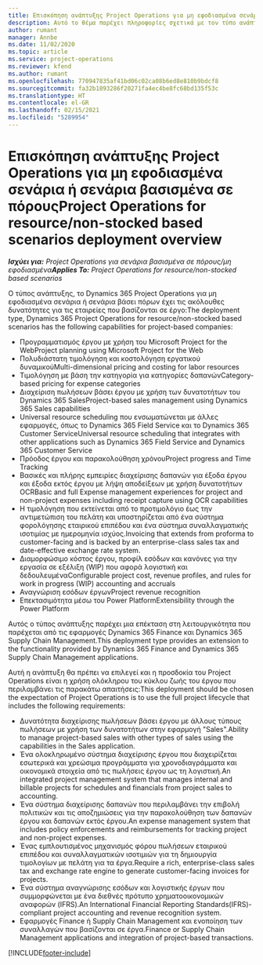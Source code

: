 ```yaml
---
title: Επισκόπηση ανάπτυξης Project Operations για μη εφοδιασμένα σενάρια ή σενάρια βασισμένα σε πόρους
description: Αυτό το θέμα παρέχει πληροφορίες σχετικά με τον τύπο ανάπτυξης, το Project Operations για μη εφοδιασμένα σενάρια ή σενάρια βάσει πόρων.
author: rumant
manager: Annbe
ms.date: 11/02/2020
ms.topic: article
ms.service: project-operations
ms.reviewer: kfend
ms.author: rumant
ms.openlocfilehash: 770947835af41bd06c02ca08b6ed8e810b9bdcf8
ms.sourcegitcommit: fa32b1893286f20271fa4ec4be8fc68bd135f53c
ms.translationtype: HT
ms.contentlocale: el-GR
ms.lasthandoff: 02/15/2021
ms.locfileid: "5289954"
---
```

# <a name="project-operations-for-resourcenon-stocked-based-scenarios-deployment-overview"></a><span data-ttu-id="e10a3-103">Επισκόπηση ανάπτυξης Project Operations για μη εφοδιασμένα σενάρια ή σενάρια βασισμένα σε πόρους</span><span class="sxs-lookup"><span data-stu-id="e10a3-103">Project Operations for resource/non-stocked based scenarios deployment overview</span></span>

<span data-ttu-id="e10a3-104">_**Ισχύει για:** Project Operations για σενάρια βασισμένα σε πόρους/μη εφοδιασμένα_</span><span class="sxs-lookup"><span data-stu-id="e10a3-104">_**Applies To:** Project Operations for resource/non-stocked based scenarios_</span></span>

<span data-ttu-id="e10a3-105">Ο τύπος ανάπτυξης, το Dynamics 365 Project Operations για μη εφοδιασμένα σενάρια ή σενάρια βάσει πόρων έχει τις ακόλουθες δυνατότητες για τις εταιρείες που βασίζονται σε έργο:</span><span class="sxs-lookup"><span data-stu-id="e10a3-105">The deployment type, Dynamics 365 Project Operations for resource/non-stocked based scenarios has the following capabilities for project-based companies:</span></span>

- <span data-ttu-id="e10a3-106">Προγραμματισμός έργου με χρήση του Microsoft Project for the Web</span><span class="sxs-lookup"><span data-stu-id="e10a3-106">Project planning using Microsoft Project for the Web</span></span>
- <span data-ttu-id="e10a3-107">Πολυδιάστατη τιμολόγηση και κοστολόγηση εργατικού δυναμικού</span><span class="sxs-lookup"><span data-stu-id="e10a3-107">Multi-dimensional pricing and costing for labor resources</span></span>
- <span data-ttu-id="e10a3-108">Τιμολόγηση με βάση την κατηγορία για κατηγορίες δαπανών</span><span class="sxs-lookup"><span data-stu-id="e10a3-108">Category-based pricing for expense categories</span></span>
- <span data-ttu-id="e10a3-109">Διαχείριση πωλήσεων βάσει έργου με χρήση των δυνατοτήτων του Dynamics 365 Sales</span><span class="sxs-lookup"><span data-stu-id="e10a3-109">Project-based sales management using Dynamics 365 Sales capabilities</span></span>
- <span data-ttu-id="e10a3-110">Universal resource scheduling που ενσωματώνεται με άλλες εφαρμογές, όπως το Dynamics 365 Field Service και το Dynamics 365 Customer Service</span><span class="sxs-lookup"><span data-stu-id="e10a3-110">Universal resource scheduling that integrates with other applications such as Dynamics 365 Field Service and Dynamics 365 Customer Service</span></span>
- <span data-ttu-id="e10a3-111">Πρόοδος έργου και παρακολούθηση χρόνου</span><span class="sxs-lookup"><span data-stu-id="e10a3-111">Project progress and Time Tracking</span></span>
- <span data-ttu-id="e10a3-112">Βασικές και πλήρης εμπειρίες διαχείρισης δαπανών για έξοδα έργου και έξοδα εκτός έργου με λήψη αποδείξεων με χρήση δυνατοτήτων OCR</span><span class="sxs-lookup"><span data-stu-id="e10a3-112">Basic and full Expense management experiences for project and non-project expenses including receipt capture using OCR capabilities</span></span>
- <span data-ttu-id="e10a3-113">Η τιμολόγηση που εκτείνεται από το προτιμολόγιο έως την αντιμετώπιση του πελάτη και υποστηρίζεται από ένα σύστημα φορολόγησης εταιρικού επιπέδου και ένα σύστημα συναλλαγματικής ισοτιμίας με ημερομηνία ισχύος.</span><span class="sxs-lookup"><span data-stu-id="e10a3-113">Invoicing that extends from proforma to customer-facing and is backed by an enterprise-class sales tax and date-effective exchange rate system.</span></span>
- <span data-ttu-id="e10a3-114">Διαμορφώσιμο κόστος έργου, προφίλ εσόδων και κανόνες για την εργασία σε εξέλιξη (WIP) που αφορά λογιστική και δεδουλευμένα</span><span class="sxs-lookup"><span data-stu-id="e10a3-114">Configurable project cost, revenue profiles, and rules for work in progress (WIP) accounting and accruals</span></span>
- <span data-ttu-id="e10a3-115">Αναγνώριση εσόδων έργων</span><span class="sxs-lookup"><span data-stu-id="e10a3-115">Project revenue recognition</span></span>
- <span data-ttu-id="e10a3-116">Επεκτασιμότητα μέσω του Power Platform</span><span class="sxs-lookup"><span data-stu-id="e10a3-116">Extensibility through the Power Platform</span></span>

<span data-ttu-id="e10a3-117">Αυτός ο τύπος ανάπτυξης παρέχει μια επέκταση στη λειτουργικότητα που παρέχεται από τις εφαρμογές Dynamics 365 Finance και Dynamics 365 Supply Chain Management.</span><span class="sxs-lookup"><span data-stu-id="e10a3-117">This deployment type provides an extension to the functionality provided by Dynamics 365 Finance and Dynamics 365 Supply Chain Management applications.</span></span>

<span data-ttu-id="e10a3-118">Αυτή η ανάπτυξη θα πρέπει να επιλεγεί και η προσδοκία του Project Operations είναι η χρήση ολόκληρου του κύκλου ζωής του έργου που περιλαμβάνει τις παρακάτω απαιτήσεις:</span><span class="sxs-lookup"><span data-stu-id="e10a3-118">This deployment should be chosen the expectation of Project Operations is to use the full project lifecycle that includes the following requirements:</span></span>

- <span data-ttu-id="e10a3-119">Δυνατότητα διαχείρισης πωλήσεων βάσει έργου με άλλους τύπους πωλήσεων με χρήση των δυνατοτήτων στην εφαρμογή "Sales".</span><span class="sxs-lookup"><span data-stu-id="e10a3-119">Ability to manage project-based sales with other types of sales using the capabilities in the Sales application.</span></span>
- <span data-ttu-id="e10a3-120">Ένα ολοκληρωμένο σύστημα διαχείρισης έργου που διαχειρίζεται εσωτερικά και χρεώσιμα προγράμματα για χρονοδιαγράμματα και οικονομικά στοιχεία από τις πωλήσεις έργου ως τη λογιστική.</span><span class="sxs-lookup"><span data-stu-id="e10a3-120">An integrated project management system that manages internal and billable projects for schedules and financials from project sales to accounting.</span></span>
- <span data-ttu-id="e10a3-121">Ένα σύστημα διαχείρισης δαπανών που περιλαμβάνει την επιβολή πολιτικών και τις αποζημιώσεις για την παρακολούθηση των δαπανών έργου και δαπανών εκτός έργου.</span><span class="sxs-lookup"><span data-stu-id="e10a3-121">An expense management system that includes policy enforcements and reimbursements for tracking project and non-project expenses.</span></span>
- <span data-ttu-id="e10a3-122">Ένας εμπλουτισμένος μηχανισμός φόρου πωλήσεων εταιρικού επιπέδου και συναλλαγματικών ισοτιμιών για τη δημιουργία τιμολογίων με πελάτη για τα έργα.</span><span class="sxs-lookup"><span data-stu-id="e10a3-122">Require a rich, enterprise-class sales tax and exchange rate engine to generate customer-facing invoices for projects.</span></span>
- <span data-ttu-id="e10a3-123">Ένα σύστημα αναγνώρισης εσόδων και λογιστικής έργων που συμμορφώνεται με ένα διεθνές πρότυπο χρηματοοικονομικών αναφορών (IFRS).</span><span class="sxs-lookup"><span data-stu-id="e10a3-123">An International Financial Reporting Standards(IFRS)-compliant project accounting and revenue recognition system.</span></span>
- <span data-ttu-id="e10a3-124">Εφαρμογές Finance ή Supply Chain Management και ενοποίηση των συναλλαγών που βασίζονται σε έργα.</span><span class="sxs-lookup"><span data-stu-id="e10a3-124">Finance or Supply Chain Management applications and integration of project-based transactions.</span></span>


[!INCLUDE[footer-include](../includes/footer-banner.md)]